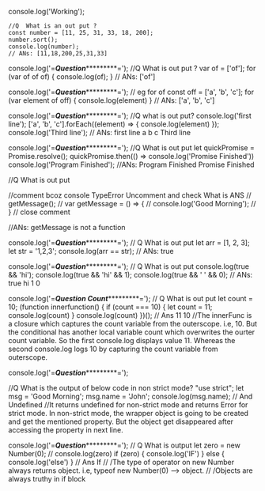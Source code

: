 console.log('Working');

```
//Q  What is an out put ?
const number = [11, 25, 31, 33, 18, 200];
number.sort();
console.log(number);
// ANs: [11,18,200,25,31,33]
```

console.log('=***********************Question********************************=');
//Q  What is out put ?
var of = ['of'];
for (var of of of) {
    console.log(of);
}
// ANs: ['of']

console.log('=***********************Question********************************=');
// eg for of
const off = ['a', 'b', 'c'];
for (var element of off) {
    console.log(element)
}
// ANs: ['a', 'b', 'c']

console.log('=***********************Question********************************=');
//Q what is out put?
console.log('first line');
['a', 'b', 'c'].forEach((element) => {
    console.log(element)
});
console.log('Third line');
// ANs: first line a b c Third line

console.log('=***********************Question********************************=');
//Q What is out put
let quickPromise = Promise.resolve();
quickPromise.then(() => console.log('Promise Finished'))
console.log('Program Finished');
//ANs: Program Finished Promise Finished

//Q What is out put 

//comment  bcoz console TypeError Uncomment and check What is ANS
// getMessage();
// var getMessage = () => {
//     console.log('Good Morning');
// }
// close comment 

//ANs: getMessage is not a function


console.log('=***********************Question********************************=');
// Q What is out put 
let arr = [1, 2, 3];
let str = '1,2,3';
console.log(arr == str);
// ANs: true

console.log('=***********************Question********************************=');
// Q What is out put
console.log(true && 'hi');
console.log(true && 'hi' && 1);
console.log(true && ' ' && 0);
// ANs: true hi 1 0

console.log('=***********************Question Count********************************=');
// Q What is out put
let count = 10;
(function innerfunction() {
    if (count === 10) {
        let count = 11;
        console.log(count)
    }
    console.log(count)
})();
// Ans 11 10 
//The innerFunc is a closure which captures the count variable from the outerscope. i.e, 10. But the conditional has another local variable count which overwrites the ourter count variable. So the first console.log displays value 11. Whereas the second console.log logs 10 by capturing the count variable from outerscope.

console.log('=***********************Question********************************=');

//Q What is the output of below code in non strict mode?
"use strict";
let msg = 'Good Morning';
msg.name = 'John';
console.log(msg.name);
// And Undefined
//It returns undefined for non-strict mode and returns Error for strict mode. In non-strict mode, the wrapper object is going to be created and get the mentioned property. But the object get disappeared after accessing the property in next line.


console.log('=***********************Question********************************=');
// Q What is output 
let zero = new Number(0);
// console.log(zero)
if (zero) {
    console.log('IF')
} else {
    console.log('else')
}
// Ans If
// /The type of operator on new Number always returns object. i.e, typeof new Number(0) --> object.
// /Objects are always truthy in if block

